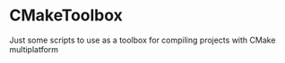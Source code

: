 # CMakeToolbox
Just some scripts to use as a toolbox for compiling projects with CMake multiplatform
